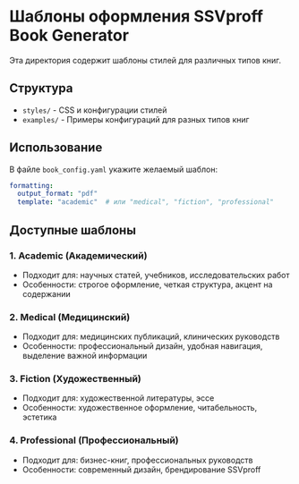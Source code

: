 
# Шаблоны оформления SSVproff Book Generator

Эта директория содержит шаблоны стилей для различных типов книг.

## Структура

- `styles/` - CSS и конфигурации стилей
- `examples/` - Примеры конфигураций для разных типов книг

## Использование

В файле `book_config.yaml` укажите желаемый шаблон:

```yaml
formatting:
  output_format: "pdf"
  template: "academic"  # или "medical", "fiction", "professional"
```

## Доступные шаблоны

### 1. Academic (Академический)
- Подходит для: научных статей, учебников, исследовательских работ
- Особенности: строгое оформление, четкая структура, акцент на содержании

### 2. Medical (Медицинский)
- Подходит для: медицинских публикаций, клинических руководств
- Особенности: профессиональный дизайн, удобная навигация, выделение важной информации

### 3. Fiction (Художественный)
- Подходит для: художественной литературы, эссе
- Особенности: художественное оформление, читабельность, эстетика

### 4. Professional (Профессиональный)
- Подходит для: бизнес-книг, профессиональных руководств
- Особенности: современный дизайн, брендирование SSVproff
